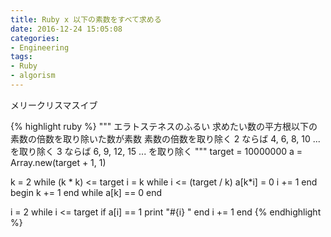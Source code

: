 ```yaml
---
title: Ruby x 以下の素数をすべて求める
date: 2016-12-24 15:05:08
categories:
- Engineering
tags:
- Ruby
- algorism
---
```


メリークリスマスイブ

{% highlight ruby %}
"""
エラトステネスのふるい
求めたい数の平方根以下の素数の倍数を取り除いた数が素数
素数の倍数を取り除く
2 ならば 4, 6, 8, 10 ... を取り除く
3 ならば 6, 9, 12, 15 ... を取り除く
"""
target = 10000000
a = Array.new(target + 1, 1)

k = 2
while (k * k) <= target
  i = k
  while i <= (target / k)
    a[k*i] = 0
    i += 1
  end
  begin
    k += 1
  end while a[k] == 0
end

i = 2
while i <= target
  if a[i] == 1
    print "#{i} "
  end
  i += 1
end
{% endhighlight %}
